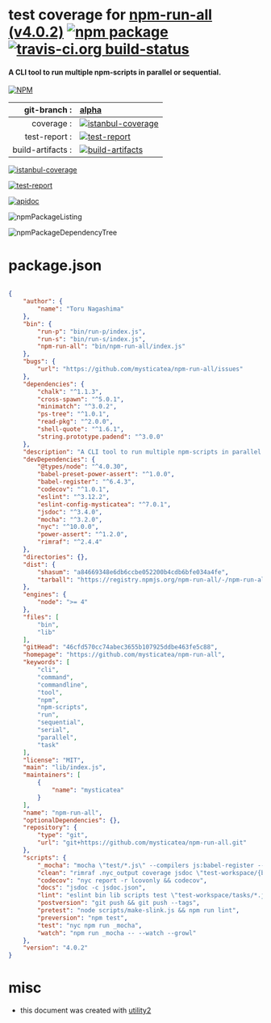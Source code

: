 # test coverage for  [npm-run-all (v4.0.2)](https://github.com/mysticatea/npm-run-all)  [![npm package](https://img.shields.io/npm/v/npmtest-npm-run-all.svg?style=flat-square)](https://www.npmjs.org/package/npmtest-npm-run-all) [![travis-ci.org build-status](https://api.travis-ci.org/npmtest/node-npmtest-npm-run-all.svg)](https://travis-ci.org/npmtest/node-npmtest-npm-run-all)
#### A CLI tool to run multiple npm-scripts in parallel or sequential.

[![NPM](https://nodei.co/npm/npm-run-all.png?downloads=true&downloadRank=true&stars=true)](https://www.npmjs.com/package/npm-run-all)

| git-branch : | [alpha](https://github.com/npmtest/node-npmtest-npm-run-all/tree/alpha)|
|--:|:--|
| coverage : | [![istanbul-coverage](https://npmtest.github.io/node-npmtest-npm-run-all/build/coverage.badge.svg)](https://npmtest.github.io/node-npmtest-npm-run-all/build/coverage.html/index.html)|
| test-report : | [![test-report](https://npmtest.github.io/node-npmtest-npm-run-all/build/test-report.badge.svg)](https://npmtest.github.io/node-npmtest-npm-run-all/build/test-report.html)|
| build-artifacts : | [![build-artifacts](https://npmtest.github.io/node-npmtest-npm-run-all/glyphicons_144_folder_open.png)](https://github.com/npmtest/node-npmtest-npm-run-all/tree/gh-pages/build)|

[![istanbul-coverage](https://npmtest.github.io/node-npmtest-npm-run-all/build/screenCapture.buildCi.browser.%252Ftmp%252Fbuild%252Fcoverage.lib.html.png)](https://npmtest.github.io/node-npmtest-npm-run-all/build/coverage.html/index.html)

[![test-report](https://npmtest.github.io/node-npmtest-npm-run-all/build/screenCapture.buildCi.browser.%252Ftmp%252Fbuild%252Ftest-report.html.png)](https://npmtest.github.io/node-npmtest-npm-run-all/build/test-report.html)

[![apidoc](https://npmdoc.github.io/node-npmdoc-npm-run-all/build/screenCapture.buildCi.browser.%252Ftmp%252Fbuild%252Fapidoc.html.png)](https://npmdoc.github.io/node-npmdoc-npm-run-all/build/apidoc.html)

![npmPackageListing](https://npmtest.github.io/node-npmtest-npm-run-all/build/screenCapture.npmPackageListing.svg)

![npmPackageDependencyTree](https://npmtest.github.io/node-npmtest-npm-run-all/build/screenCapture.npmPackageDependencyTree.svg)



# package.json

```json

{
    "author": {
        "name": "Toru Nagashima"
    },
    "bin": {
        "run-p": "bin/run-p/index.js",
        "run-s": "bin/run-s/index.js",
        "npm-run-all": "bin/npm-run-all/index.js"
    },
    "bugs": {
        "url": "https://github.com/mysticatea/npm-run-all/issues"
    },
    "dependencies": {
        "chalk": "^1.1.3",
        "cross-spawn": "^5.0.1",
        "minimatch": "^3.0.2",
        "ps-tree": "^1.0.1",
        "read-pkg": "^2.0.0",
        "shell-quote": "^1.6.1",
        "string.prototype.padend": "^3.0.0"
    },
    "description": "A CLI tool to run multiple npm-scripts in parallel or sequential.",
    "devDependencies": {
        "@types/node": "^4.0.30",
        "babel-preset-power-assert": "^1.0.0",
        "babel-register": "^6.4.3",
        "codecov": "^1.0.1",
        "eslint": "^3.12.2",
        "eslint-config-mysticatea": "^7.0.1",
        "jsdoc": "^3.4.0",
        "mocha": "^3.2.0",
        "nyc": "^10.0.0",
        "power-assert": "^1.2.0",
        "rimraf": "^2.4.4"
    },
    "directories": {},
    "dist": {
        "shasum": "a84669348e6db6ccbe052200b4cdb6bfe034a4fe",
        "tarball": "https://registry.npmjs.org/npm-run-all/-/npm-run-all-4.0.2.tgz"
    },
    "engines": {
        "node": ">= 4"
    },
    "files": [
        "bin",
        "lib"
    ],
    "gitHead": "46cfd570cc74abec3655b107925ddbe463fe5c88",
    "homepage": "https://github.com/mysticatea/npm-run-all",
    "keywords": [
        "cli",
        "command",
        "commandline",
        "tool",
        "npm",
        "npm-scripts",
        "run",
        "sequential",
        "serial",
        "parallel",
        "task"
    ],
    "license": "MIT",
    "main": "lib/index.js",
    "maintainers": [
        {
            "name": "mysticatea"
        }
    ],
    "name": "npm-run-all",
    "optionalDependencies": {},
    "repository": {
        "type": "git",
        "url": "git+https://github.com/mysticatea/npm-run-all.git"
    },
    "scripts": {
        "_mocha": "mocha \"test/*.js\" --compilers js:babel-register --timeout 60000",
        "clean": "rimraf .nyc_output coverage jsdoc \"test-workspace/{build,test.txt}\"",
        "codecov": "nyc report -r lcovonly && codecov",
        "docs": "jsdoc -c jsdoc.json",
        "lint": "eslint bin lib scripts test \"test-workspace/tasks/*.js\"",
        "postversion": "git push && git push --tags",
        "pretest": "node scripts/make-slink.js && npm run lint",
        "preversion": "npm test",
        "test": "nyc npm run _mocha",
        "watch": "npm run _mocha -- --watch --growl"
    },
    "version": "4.0.2"
}
```



# misc
- this document was created with [utility2](https://github.com/kaizhu256/node-utility2)
